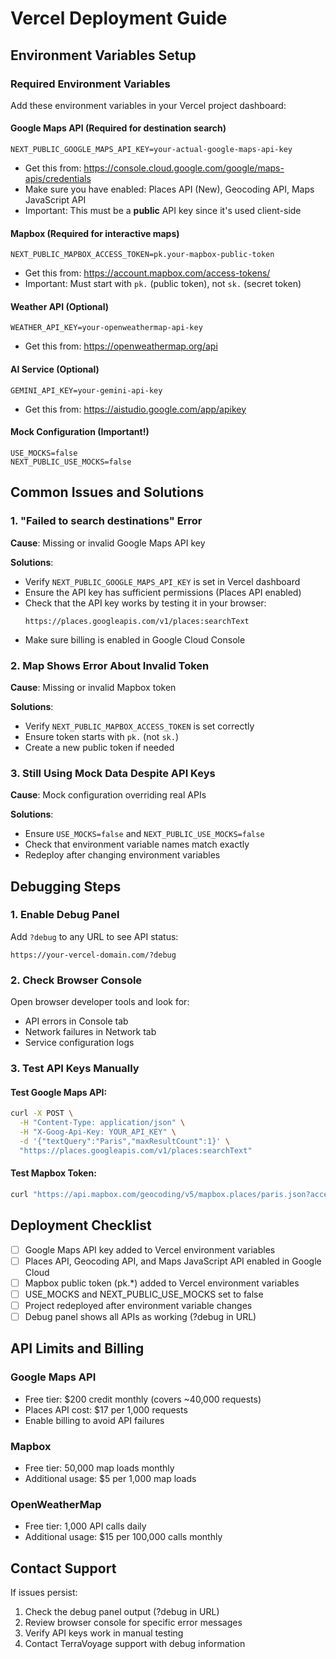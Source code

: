 # Vercel Deployment Guide

## Environment Variables Setup

### Required Environment Variables

Add these environment variables in your Vercel project dashboard:

#### Google Maps API (Required for destination search)
```
NEXT_PUBLIC_GOOGLE_MAPS_API_KEY=your-actual-google-maps-api-key
```
- Get this from: https://console.cloud.google.com/google/maps-apis/credentials
- Make sure you have enabled: Places API (New), Geocoding API, Maps JavaScript API
- Important: This must be a **public** API key since it's used client-side

#### Mapbox (Required for interactive maps)
```
NEXT_PUBLIC_MAPBOX_ACCESS_TOKEN=pk.your-mapbox-public-token
```
- Get this from: https://account.mapbox.com/access-tokens/
- Important: Must start with `pk.` (public token), not `sk.` (secret token)

#### Weather API (Optional)
```
WEATHER_API_KEY=your-openweathermap-api-key
```
- Get this from: https://openweathermap.org/api

#### AI Service (Optional)
```
GEMINI_API_KEY=your-gemini-api-key
```
- Get this from: https://aistudio.google.com/app/apikey

#### Mock Configuration (Important!)
```
USE_MOCKS=false
NEXT_PUBLIC_USE_MOCKS=false
```

## Common Issues and Solutions

### 1. "Failed to search destinations" Error

**Cause**: Missing or invalid Google Maps API key

**Solutions**:
- Verify `NEXT_PUBLIC_GOOGLE_MAPS_API_KEY` is set in Vercel dashboard
- Ensure the API key has sufficient permissions (Places API enabled)
- Check that the API key works by testing it in your browser:
  ```
  https://places.googleapis.com/v1/places:searchText
  ```
- Make sure billing is enabled in Google Cloud Console

### 2. Map Shows Error About Invalid Token

**Cause**: Missing or invalid Mapbox token

**Solutions**:
- Verify `NEXT_PUBLIC_MAPBOX_ACCESS_TOKEN` is set correctly
- Ensure token starts with `pk.` (not `sk.`)
- Create a new public token if needed

### 3. Still Using Mock Data Despite API Keys

**Cause**: Mock configuration overriding real APIs

**Solutions**:
- Ensure `USE_MOCKS=false` and `NEXT_PUBLIC_USE_MOCKS=false`
- Check that environment variable names match exactly
- Redeploy after changing environment variables

## Debugging Steps

### 1. Enable Debug Panel
Add `?debug` to any URL to see API status:
```
https://your-vercel-domain.com/?debug
```

### 2. Check Browser Console
Open browser developer tools and look for:
- API errors in Console tab
- Network failures in Network tab
- Service configuration logs

### 3. Test API Keys Manually

#### Test Google Maps API:
```bash
curl -X POST \
  -H "Content-Type: application/json" \
  -H "X-Goog-Api-Key: YOUR_API_KEY" \
  -d '{"textQuery":"Paris","maxResultCount":1}' \
  "https://places.googleapis.com/v1/places:searchText"
```

#### Test Mapbox Token:
```bash
curl "https://api.mapbox.com/geocoding/v5/mapbox.places/paris.json?access_token=YOUR_TOKEN"
```

## Deployment Checklist

- [ ] Google Maps API key added to Vercel environment variables
- [ ] Places API, Geocoding API, and Maps JavaScript API enabled in Google Cloud
- [ ] Mapbox public token (pk.*) added to Vercel environment variables  
- [ ] USE_MOCKS and NEXT_PUBLIC_USE_MOCKS set to false
- [ ] Project redeployed after environment variable changes
- [ ] Debug panel shows all APIs as working (?debug in URL)

## API Limits and Billing

### Google Maps API
- Free tier: $200 credit monthly (covers ~40,000 requests)
- Places API cost: $17 per 1,000 requests
- Enable billing to avoid API failures

### Mapbox
- Free tier: 50,000 map loads monthly
- Additional usage: $5 per 1,000 map loads

### OpenWeatherMap
- Free tier: 1,000 API calls daily
- Additional usage: $15 per 100,000 calls monthly

## Contact Support

If issues persist:
1. Check the debug panel output (?debug in URL)
2. Review browser console for specific error messages
3. Verify API keys work in manual testing
4. Contact TerraVoyage support with debug information